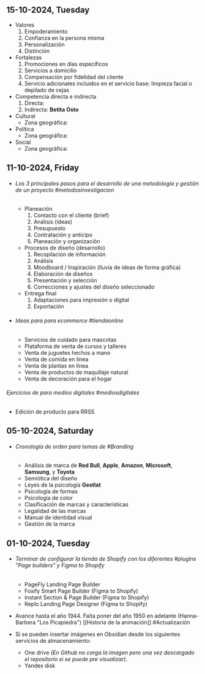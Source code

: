 ## 15-10-2024, Tuesday
- Valores
	1. Empoderamiento
	2. Confianza en la persona misma
	3. Personalización
	4. Distinción
- Fortalezas
	1. Promociones en días específicos
	2. Servicios a domicilio
	3. Compensación por fidelidad del cliente
	4. Servicio adicionales incluidos en el servicio base: limpieza facial o depilado de cejas
- Competencia directa e indirecta
	1. Directa:
	2. Indirecta: **Betita Osto**
- Cultural
	- Zona geográfica:
- Política
	- Zona geográfica:
- Social
	- Zona geográfica:
## 11-10-2024, Friday

- ###### Los 3 principales pasos para el desarrollo de una metodología y gestión de un proyecto #metodosinvestigacion

	- Planeación
		1. Contacto con el cliente (brief)
		2. Análisis (ideas)
		3. Presupuesto
		4. Contratación y anticipo
		5. Planeación y organización
	- Procesos de diseño (desarrollo)
		1. Recopilación de información
		2. Análisis
		3. Moodboard / Inspiración (lluvia de ideas de forma gráfica)
		4. Elaboración de diseños
		5. Presentación y selección
		6. Correcciones y ajustes del diseño seleccionado
	- Entrega final
		1. Adaptaciones para impresión o digital
		2. Exportación

- ###### Ideas para para ecommerce #tiendaonline

	- Servicios de cuidado para mascotas
	- Plataforma de venta de cursos y talleres
	- Venta de juguetes hechos a mano
	- Venta de comida en línea
	- Venta de plantas en línea
	- Venta de productos de maquillaje natural
	- Venta de decoración para el hogar

###### Ejercicios de para medios digitales #mediosdigitales

- Edición de producto para RRSS

## 05-10-2024, Saturday

- ###### Cronología de orden para temas de #Branding

	- Análisis de marca de **Red Bull**, **Apple**, **Amazon**, **Microsoft**, **Samsung**, y **Toyota**
	- Semiótica del diseño
	- Leyes de la psicología **Gestlat**
	- Psicología de formas
	- Psicología de color
	- Clasificación de marcas y características
	- Legalidad de las marcas
	- Manual de identidad visual
	- Gestión de la marca

## 01-10-2024, Tuesday

- ###### Terminar de configurar la tienda de Shopify con los diferentes #plugins "Page builders" y Figma to Shopify

	- PageFly Landing Page Builder
	- Foxify Smart Page Builder (Figma to Shopify)
	- Instant Section & Page Builder (Figma to Shopify)
	- Replo Landing Page Designer (Figma to Shopify)
- Avance hasta el año 1944. Falta poner del año 1950 en adelante (Hanna-Barbera "Los Picapiedra") [[Historia de la animación]] #Actualización
- Si se pueden insertar imágenes en Obsidian desde los siguientes servicios de almacenamiento:
	- One drive _(En Github no carga la imagen pero una vez descargado el repositorio si se puede pre visualizar)_.
	- Yandex disk